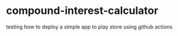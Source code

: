 # compound-interest-calculator
testing how to deploy a simple app to play store using github actions
